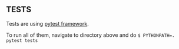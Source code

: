 ## TESTS

Tests are using [pytest framework](https://docs.pytest.org/en/latest/).

To run all of them, navigate to directory above and do
`$ PYTHONPATH=. pytest tests`
